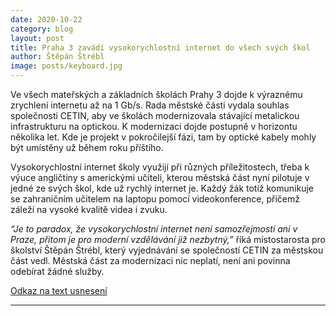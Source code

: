 ```yaml
---
date: 2020-10-22
category: blog
layout: post
title: Praha 3 zavádí vysokorychlostní internet do všech svých škol
author: Štěpán Štrébl
image: posts/keyboard.jpg
---
```


Ve všech mateřských a základních školách Prahy 3 dojde k výraznému zrychlení internetu až na 1 Gb/s. Rada městské části vydala souhlas společnosti CETIN, aby ve školách modernizovala stávající metalickou infrastrukturu na optickou. K modernizaci dojde postupně v horizontu několika let. Kde je projekt v pokročilejší fázi, tam by optické kabely mohly být umístěny už během roku příštího.

Vysokorychlostní internet školy využijí při různých příležitostech, třeba k výuce angličtiny s americkými učiteli, kterou městská část nyní pilotuje v jedné ze svých škol, kde už rychlý internet je. Každý žák totiž komunikuje se zahraničním učitelem na laptopu pomocí videokonference, přičemž záleží na vysoké kvalitě videa i zvuku.

*“Je to paradox, že vysokorychlostní internet není samozřejmostí ani v Praze, přitom je pro moderní vzdělávání již nezbytný,”* říká místostarosta pro školství Štěpán Štrébl, který vyjednávání se společností CETIN za městskou část vedl. Městská část za modernizaci nic neplatí, není ani povinna odebírat žádné služby.

[Odkaz na text usnesení](https://www.praha3.cz/getFile/case:show/id:914281)

- - -
